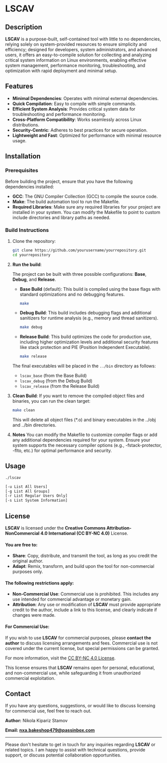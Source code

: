 # LSCAV

## Description

**LSCAV** is a purpose-built, self-contained tool with little to no dependencies, relying solely on system-provided resources to ensure simplicity and efficiency; designed for developers, system administrators, and advanced users, it offers an easy-to-compile solution for collecting and analyzing critical system information on Linux environments, enabling effective system management, performance monitoring, troubleshooting, and optimization with rapid deployment and minimal setup.

## Features

- **Minimal Dependencies**: Operates with minimal external dependencies.
- **Quick Compilation**: Easy to compile with simple commands.
- **Efficient System Analysis**: Provides critical system data for troubleshooting and performance monitoring.
- **Cross-Platform Compatibility**: Works seamlessly across Linux distributions.
- **Security-Centric**: Adheres to best practices for secure operation.
- **Lightweight and Fast**: Optimized for performance with minimal resource usage.

## Installation

### Prerequisites

Before building the project, ensure that you have the following dependencies installed:

- **GCC**: The GNU Compiler Collection (GCC) to compile the source code.
- **Make**: The build automation tool to run the Makefile.
- **Required Libraries**: Make sure any required libraries for your project are installed in your system. You can modify the Makefile to point to custom include directories and library paths as needed.

### Build Instructions

1. Clone the repository:

    ```bash
    git clone https://github.com/yourusername/yourrepository.git
    cd yourrepository
    ```

2. **Run the build**:

   The project can be built with three possible configurations: **Base**, **Debug**, and **Release**.

   - **Base Build** (default):
     This build is compiled using the base flags with standard optimizations and no debugging features.
     
     ```bash
     make
     ```

   - **Debug Build**:
     This build includes debugging flags and additional sanitizers for runtime analysis (e.g., memory and thread sanitizers).
     
     ```bash
     make debug
     ```

   - **Release Build**:
     This build optimizes the code for production use, including higher optimization levels and additional security features like stack protection and PIE (Position Independent Executable).
     
     ```bash
     make release
     ```

   The final executables will be placed in the `../bin` directory as follows:
   - `lscav_base` (from the Base Build)
   - `lscav_debug` (from the Debug Build)
   - `lscav_release` (from the Release Build)

3. **Clean Build**:
   If you want to remove the compiled object files and binaries, you can run the clean target:
   
   ```bash
   make clean
   ```
   This will delete all object files (*.o) and binary executables in the ../obj and ../bin directories.

4. **Notes**
You can modify the Makefile to customize compiler flags or add any additional dependencies required for your system.
Ensure your system supports the necessary compiler options (e.g., -fstack-protector, -flto, etc.) for optimal performance and security.

## Usage

```bash
./lscav

[-u List All Users]
[-g List All Groups]
[-r List Regular Users Only]
[-s List System Information]
```

## License

**LSCAV** is licensed under the **Creative Commons Attribution-NonCommercial 4.0 International (CC BY-NC 4.0)** License.

#### You are free to:
- **Share**: Copy, distribute, and transmit the tool, as long as you credit the original author.
- **Adapt**: Remix, transform, and build upon the tool for non-commercial purposes only.

#### The following restrictions apply:
- **Non-Commercial Use**: Commercial use is prohibited. This includes any use intended for commercial advantage or monetary gain.
- **Attribution**: Any use or modification of **LSCAV** must provide appropriate credit to the author, include a link to this license, and clearly indicate if changes were made.

#### For Commercial Use:
If you wish to use **LSCAV** for commercial purposes, please **contact the author** to discuss licensing arrangements and fees. Commercial use is not covered under the current license, but special permissions can be granted.

For more information, visit the [CC BY-NC 4.0 License](https://creativecommons.org/licenses/by-nc/4.0/).

This license ensures that **LSCAV** remains open for personal, educational, and non-commercial use, while safeguarding it from unauthorized commercial exploitation.

## Contact

If you have any questions, suggestions, or would like to discuss licensing for commercial use, feel free to reach out.

**Author:**
Nikola Kipariz Stamov

**Email:**
[**nxa.bakeshop479@passinbox.com**](mailto:nxa.bakeshop479@passinbox.com)

---

Please don't hesitate to get in touch for any inquiries regarding **LSCAV** or related topics. I am happy to assist with technical questions, provide support, or discuss potential collaboration opportunities.
